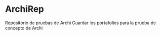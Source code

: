 # ArchiRep
Repositorio de pruebas de Archi
Guardar los portafolios para la prueba de concepto de Archi
